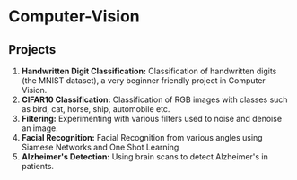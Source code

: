 # Computer-Vision

## Projects
1. **Handwritten Digit Classification:** Classification of handwritten digits (the MNIST dataset), a very beginner friendly project in Computer Vision.
2. **CIFAR10 Classification:** Classification of RGB images with classes such as bird, cat, horse, ship, automobile etc. 
3. **Filtering:** Experimenting with various filters used to noise and denoise an image.
4. **Facial Recognition:** Facial Recognition from various angles using Siamese Networks and One Shot Learning
5. **Alzheimer's Detection:** Using brain scans to detect Alzheimer's in patients. 
